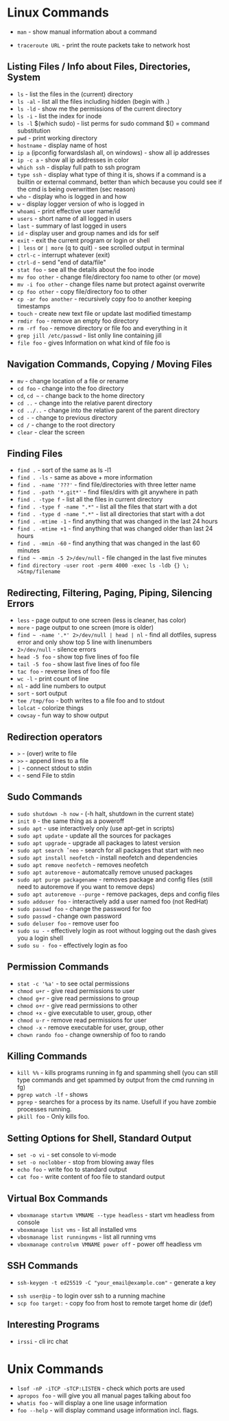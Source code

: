 # Linux Commands

* `man` - show manual information about a command
- `traceroute URL` - print the route packets take to network host

## Listing Files / Info about Files, Directories, System

 * `ls` - list the files in the (current) directory
 * `ls -al` - list all the files including hidden (begin with .)
 * `ls -ld` - show me the permissions of the current directory
 * `ls -i` - list the index for inode
 * `ls -l` $(which sudo) - list perms for sudo command $() = command substitution
 * `pwd` - print working directory
 * `hostname` - display name of host
 * `ip a` (ipconfig forwardslash all, on windows) - show all ip addresses
 * `ip -c a` - show all ip addresses in color
 * `which ssh` - display full path to ssh program
 * `type ssh` - display what type of thing it is, shows if a command is a builtin or external command,
      better than which because you could see if the cmd is being overwritten (sec reason)
 * `who` - display who is logged in and how
 * `w` - display logger version of  who is logged in
 * `whoami` - print effective user name/id
 * `users` - short name of all logged in users
 * `last` - summary of last logged in users
 * `id` - display user and group names and ids for self
 * `exit` - exit the current program or login or shell
 * `| less` or `| more` (q to quit) - see scrolled output in terminal
 * `ctrl-c` - interrupt whatever (exit)
 * `ctrl-d` - send "end of data/file"
 * `stat foo` - see all the details about the foo inode
 * `mv foo other` - change file/directory foo name to other (or move)
 * `mv -i foo other` - change files name but protect against overwrite
 * `cp foo other` - copy file/directory foo to other
 * `cp -ar foo another` - recursively copy foo to another keeping timestamps
 * `touch` - create new text file or update last modified timestamp
 * `rmdir foo` - remove an empty foo directory
 * `rm -rf foo` - remove directory or file foo and everything in it
 * `grep jill /etc/passwd` - list onliy line containing jill
 * `file foo` - gives Information on what kind of file foo is

## Navigation Commands, Copying / Moving Files

 * `mv` - change location of a file or rename
 * `cd foo` - change into the foo directory
 * `cd`, `cd ~` - change back to the home directory
 * `cd ..` -  change into the relative parent directory
 * `cd ../..` -  change into the relative parent of the parent directory
 * `cd -` - change to previous directory
 * `cd /` - change to the root directory
 * `clear` - clear the screen

## Finding Files

 * `find .` - sort of the same as ls -l1
 * `find . -ls` - same as above + more information
 * `find . -name '???'` - find file/directories with three letter name
 * `find . -path '*.git*'` - find files/dirs with git anywhere in path
 * `find . -type f` - list all the files in current directory
 * `find . -type f -name ".*"` - list all the files that start with a dot
 * `find . -type d -name ".*"` - list all directories that start with a dot
 * `find . -mtime -1` - find anything that was changed in the last 24 hours
 * `find . -mtime +1` - find anything that was changed older than last 24 hours
 * `find . -mmin -60` - find anything that was changed in the last 60 minutes
 * `find ~ -mmin -5 2>/dev/null` - file changed in the last five minutes
 * `find directory -user root -perm 4000 -exec ls -ldb {} \; >&tmp/filename`

## Redirecting, Filtering, Paging, Piping, Silencing Errors

 * `less` - page output to one screen (less is cleaner, has color)
 * `more` - page output to one screen (more is older)
 * `find ~ -name '.*' 2>/dev/null | head | nl` - find all dotfiles, supress error and only show top 5 line with linenumbers
 * `2>/dev/null` - silence errors
 * `head -5 foo` - show top five lines of foo file
 * `tail -5 foo` - show last five lines of foo file
 * `tac foo` - reverse lines of foo file
 * `wc -l` - print count of line
 * `nl` - add line numbers to output
 * `sort` - sort output
 * `tee /tmp/foo` - both writes to a file foo and to stdout
 * `lolcat` - colorize things
 * `cowsay` - fun way to show output

## Redirection operators

 * `>` - (over) write to file
 * `>>` - append lines to a file
 * `|` - connect stdout to stdin
 * `<` - send File to stdin


## Sudo Commands

 * `sudo shutdown -h now` - (-h halt, shutdown in the current state)
 * `init 0` - the same thing as a poweroff
 * `sudo apt` - use interactively only (use apt-get in scripts)
 * `sudo apt update` - update all the sources for packages
 * `sudo apt upgrade` - upgrade all packages to latest version
 * `sudo apt search ˆneo` - search for all packages that start with neo
 * `sudo apt install neofetch` - install neofetch and dependencies
 * `sudo apt remove neofetch` - removes neofetch
 * `sudo apt autoremove` - automatcally remove unused packages
 * `sudo apt purge packagename` - removes package and config files (still need to autoremove if you want to remove deps)
 * `sudo apt autoremove --purge` - remove packages, deps and config files
 * `sudo adduser foo` - interactively add a  user named foo (not RedHat)
 * `sudo passwd foo` - change the password for foo
 * `sudo passwd` - change own password
 * `sudo deluser foo` - remove user foo
 * `sudo su -` - effectively login as root without logging out the dash gives you a login shell
 * `sudo su - foo` - effectively login as foo

## Permission Commands

 * `stat -c '%a'` - to see octal permissions
 * `chmod u+r` - give read permissions to user
 * `chmod g+r` - give read permissions to group
 * `chmod o+r` - give read permissions to other
 * `chmod +x` - give executable to user, group, other
 * `chmod u-r` -  remove read permissions for user
 * `chmod -x` - remove executable for user, group, other
 * `chown rando foo` - change ownership of foo to rando

## Killing Commands

 - `kill %%` - kills programs running in fg and spamming shell (you can
   still type commands and get spammed by output from the cmd running in
   fg)
 - `pgrep watch -lf` - shows
 - `pgrep` - searches for a process by its name. Usefull if you have
   zombie processes running.
 - `pkill foo` - Only kills foo.

## Setting Options for Shell, Standard Output
 * `set -o vi` - set console to vi-mode
 * `set -o noclobber` - stop from blowing away files
 * `echo foo` - write foo to standard output
 * `cat foo` - write content of foo file to standard output


## Virtual Box Commands

* `vboxmanage startvm VMNAME --type headless` - start vm headless from console
* `vboxmanage list vms` - list all installed vms
* `vbosmanage list runningvms` - list all running vms
* `vboxmanage controlvm VMNAME power off` -  power off headless vm

## SSH Commands

- `ssh-keygen -t ed25519 -C "your_email@example.com"` - generate a key
* `ssh user@ip` -  to login over ssh to a running machine
* `scp foo target:` - copy foo from host to remote target home dir (def)

## Interesting Programs

 - `irssi` - cli irc chat

# Unix Commands

- `lsof -nP -iTCP -sTCP:LISTEN` - check which ports are used
- `apropos foo` - will give you all manual pages talking about foo
- `whatis foo` - will display a one line usage information 
- `foo --help` - will display command usage information incl. flags.
